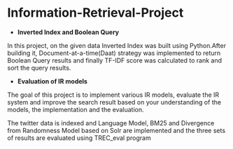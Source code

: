 # Information-Retrieval-Project
<ul>
<li><b>Inverted Index and Boolean Query</b> </li></ul>
In this project, on the given data Inverted Index was built using Python.After building it, Document-at-a-time(Daat) strategy was implemented to return Boolean Query results and finally TF-IDF score was calculated to rank and sort the query results.
<br><ul>
<li><b>Evaluation of IR models</b> </li></ul>
The goal of this project is to implement various IR models, evaluate the IR system and improve the search result based on your understanding of the models, the implementation and the evaluation.

The twitter data is indexed and Language Model, BM25 and Divergence from Randomness Model based on Solr are implemented and the three sets of results are evaluated using TREC_eval program

